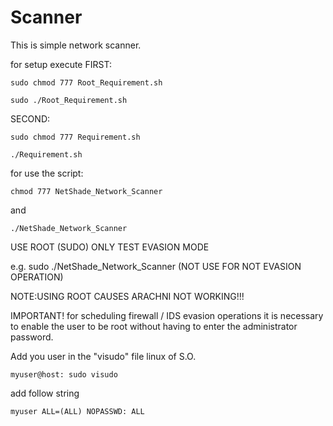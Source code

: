 # Scanner

This is simple network scanner.

for setup execute FIRST:

```
sudo chmod 777 Root_Requirement.sh
```
```
sudo ./Root_Requirement.sh
```
SECOND:

```
sudo chmod 777 Requirement.sh
```

```
./Requirement.sh
```

for use the script:

```
chmod 777 NetShade_Network_Scanner
```
and 

```
./NetShade_Network_Scanner
```

USE ROOT (SUDO) ONLY TEST EVASION MODE 

e.g.    sudo ./NetShade_Network_Scanner  (NOT USE FOR NOT EVASION OPERATION) 

NOTE:USING ROOT CAUSES ARACHNI NOT WORKING!!!

IMPORTANT! for scheduling firewall / IDS evasion operations it is necessary to enable the user to be root without having to enter the administrator password.

Add you user in the "visudo" file linux of S.O. 

```
myuser@host: sudo visudo
```
add follow string

```
myuser ALL=(ALL) NOPASSWD: ALL

```

